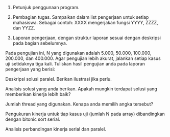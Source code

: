 1. Petunjuk penggunaan program.

2. Pembagian tugas. Sampaikan dalam list pengerjaan untuk setiap mahasiswa. Sebagai contoh: XXXX mengerjakan fungsi YYYY, ZZZZ, dan YYZZ.

3. Laporan pengerjaan, dengan struktur laporan sesuai dengan deskripsi pada bagian sebelumnya.

Pada pengujian ini, N yang digunakan adalah 5.000, 50.000, 100.000, 200.000, dan 400.000. Agar pengujian lebih akurat, jalankan setiap kasus uji setidaknya tiga kali. Tuliskan hasil pengujian anda pada laporan pengerjaan yang berisi:

Deskripsi solusi paralel. Berikan ilustrasi jika perlu.

Analisis solusi yang anda berikan. Apakah mungkin terdapat solusi yang memberikan kinerja lebih baik?

Jumlah thread yang digunakan. Kenapa anda memilih angka tersebut?

Pengukuran kinerja untuk tiap kasus uji (jumlah N pada array) dibandingkan dengan bitonic sort serial.

Analisis perbandingan kinerja serial dan paralel.
